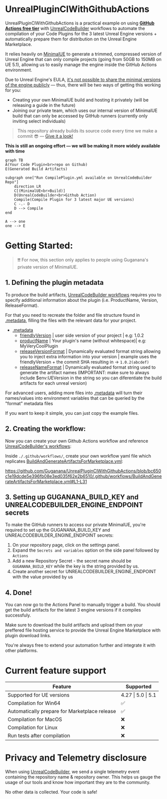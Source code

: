 # UnrealPluginCIWithGithubActions

UnrealPluginCIWithGithubActions is a practical example on using **<ins>GitHub Actions free tier</ins>** with [UnrealCodeBuilder](https://github.com/Guganana/UnrealCodeBuilder) workflows to automate the compilation of your Code Plugins for the 3 latest Unreal Engine versions + automatically prepare them for distribution on the Unreal Engine Marketplace.

It relies heavily on [MinimalUE](https://github.com/Guganana/MinimalUE) to generate a trimmed, compressed version of Unreal Engine that can only compile projects (going from 50GB to 150MB on UE 5.1), allowing us to easily manage the engine inside the GitHub Actions environment.

Due to Unreal Engine's EULA, <ins>it's not possible to share the minimal versions of the engine publicly</ins> — thus, there will be two ways of getting this working for you:
- Creating your own MinimalUE build and hosting it privately (will be releasing a guide in the future)
- Joining our private team, which uses our internal version of MinimalUE build that can only be accessed by GitHub runners (currently only inviting select individuals)


> This repository already builds its source code every time we make a commit 😎 — [Give it a look!](https://github.com/Guganana/UnrealPluginCIWithGithubActions/actions)

**This is still an ongoing effort — we will be making it more widely available with time** 

```mermaid
graph TB
A(Your Code Plugin<br>repo on Github)
E(Generated Build Artifacts)

subgraph one["Run CompilePlugin.yml available on UnrealCodeBuilder Repo"]
    direction LR
    C[(MinimalUE<br>Build)]
    D(UnrealCodeBuilder<br>Github Action)
    Compile(Compile Plugin for 3 latest major UE versions)
    C -.- D
    D --> Compile
end

A --> one
one --> E
```

# Getting Started:

> ❗❗ For now, this section only applies to people using Guganana's private version of MinimalUE.

## 1. Defining the plugin metadata

[](./.metadata)
To produce the build artifacts, [UnrealCodeBuilder workflows](https://github.com/Guganana/UnrealCodeBuilder) requires you to specify additional information about the plugin (i.e. ProductName, Version, ReleaseFormat).

 For that you need to recreate the folder and file structure found in [.metadata](./.metadata), filling the files with the relevant data for your project.
- [.metadata](./.metadata)
    - [friendlyVersion](./.metadata/friendlyVersion) | user side version of your project | e.g: 1.0.2
    - [productName](./.metadata/productName) | Your plugin's name (without whitespace)| e.g: MyVeryCoolPlugin
    - [releaseVersionFormat](./.metadata/releaseVersionFormat) | Dynamically evaluated format string allowing you to inject extra information into your version | example uses the friendlyVersion + the commit SHA resulting in -> ```1.0.2(abcdef)```
    - [releaseNameFormat](./.metadata/releaseNameFormat) | Dynamically evaluated format string used to generate the artifact names (IMPORTANT: make sure to always include $env:UEVersion in the string so you can diferentiate the build artifacts for each unreal version)

For advanced users, adding more files into  [.metadata](./.metadata) will turn their names/values into environment variables that can be queried by the "format" metadata files

If you want to keep it simple, you can just copy the example files.

## 2. Creating the workflow:

Now you can create your own Github Actions workflow and reference [UnrealCodeBuilder's workflows](https://github.com/Guganana/UnrealCodeBuilder):

Inside ```./.github/workflows/```, create your own workflow yaml file which replicates [BuildAndGenerateArtifactsForMarketplace.yml](/.github/workflows/BuildAndGenerateArtifactsForMarketplace.yml):

https://github.com/Guganana/UnrealPluginCIWithGithubActions/blob/bc650c1e19dcde5e396fb08e3ed035f62e2b6510/.github/workflows/BuildAndGenerateArtifactsForMarketplace.yml#L1-L31

## 3. Setting up GUGANANA_BUILD_KEY and UNREALCODEBUILDER_ENGINE_ENDPOINT secrets
To make the GitHub runners to access our private MinimalUE, you're required to set up the GUGANANA_BUILD_KEY and UNREALCODEBUILDER_ENGINE_ENDPOINT secrets:
1. On your repository page, click on the settings panel.
2. Expand the ```Secrets and variables``` option on the side panel followed by ```Actions```
3. Add a new Repository Secret - the secret name should be ```GUGANANA_BUILD_KEY``` while the key is the string provided by us.
4. Create another secret for UNREALCODEBUILDER_ENGINE_ENDPOINT with the value provided by us

## 4. Done!
You can now go to the Actions Panel to manually trigger a build. You should get the build artifacts for the latest 3 engine versions if it compiles successfuly.

Make sure to download the build artifacts and upload them on your preffered file hosting service to provide the Unreal Engine Marketplace with plugin download links.

You're always free to extend your automation further and integrate it with other platforms.

# Current feature support

| Feature  | Supported  |
|---|---|
|Supported for UE versions| 4.27 \| 5.0 \| 5.1  |
|Compilation for Win64|✅|
|Automatically prepare for Marketplace release|✅|
|Compilation for MacOS|❌|
|Compilation for Linux|❌|
|Run tests after compilation|❌|

# Privacy and Telemetry disclosure
When using [UnrealCodeBuilder](https://github.com/Guganana/UnrealCodeBuilder), we send a single telemetry event containing the repository name & repository owner. This helps us gauge the usage of our tools and know how important they are to the community.

No other data is collected. Your code is safe!
